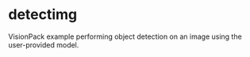 # detectimg
VisionPack example performing object detection on an image using the user-provided model.
